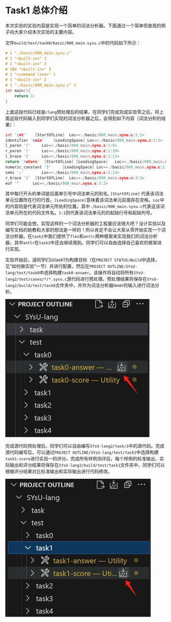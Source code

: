# Task1 总体介绍
本次实验的实验内容是实现一个简单的词法分析器。下面通过一个简单但直观的例子向大家介绍本次实验的主要内容。

文件`build/test/task0/basic/000_main.sysu.c`中的代码如下所示：

```c++
# 1 "./basic/000_main.sysu.c"
# 1 "<built-in>" 1
# 1 "<built-in>" 3
# 384 "<built-in>" 3
# 1 "<command line>" 1
# 1 "<built-in>" 2
# 1 "./basic/000_main.sysu.c" 2
int main(){
    return 3;
}

```

上面这段代码已经是`clang`预处理后的结果。在同学们完成完成实验零之后，将上面这段代码输入到同学们实现的词法分析器之后，会得到如下内容（词法分析的结果）：

```c++
int 'int'	 [StartOfLine]	Loc=<./basic/000_main.sysu.c:1:1>
identifier 'main'	 [LeadingSpace]	Loc=<./basic/000_main.sysu.c:1:5>
l_paren '('		Loc=<./basic/000_main.sysu.c:1:9>
r_paren ')'		Loc=<./basic/000_main.sysu.c:1:10>
l_brace '{'		Loc=<./basic/000_main.sysu.c:1:11>
return 'return'	 [StartOfLine] [LeadingSpace]	Loc=<./basic/000_main.sysu.c:2:5>
numeric_constant '3'	 [LeadingSpace]	Loc=<./basic/000_main.sysu.c:2:12>
semi ';'		Loc=<./basic/000_main.sysu.c:2:13>
r_brace '}'	 [StartOfLine]	Loc=<./basic/000_main.sysu.c:3:1>
eof ''		Loc=<./basic/000_main.sysu.c:3:2>
```

其中每行开头的单词是后面单引号中词法单元的别名, `[StartOfLine]` 代表该词法单元位置所在行的行首，`[LeadingSpace]`意味着该词法单元前面存在空格。`Loc`中的内容则是代表词法单元所处的位置。其中`./basic/000_main.sysu.c`代表这该词法单元所在的代码文件名。`1:1`则代表该词法单元的的起始行号和起始列号。

同学们可能会想，实现这样的一个词法分析器的工程量应该很大吧？设计实验以及编写文档的助教和大家的想法是一样的！所以肯定不会让大家从零开始实现一个词法分析器。在`task1`中我们提供了`flex`和`antlr`两种框架来实现我们的词法分析器，其中`antlr`在`task2`中还会继续用到。同学们可以自由选择自己喜欢的框架进行实现。

实验开始前，请同学们以task1为构建目标（在`PROJECT STATUS/Build`中选择，见“如何做实验”一节）并进行配置，然后在`PROJECT OUTLINE/SYsU-lang/test/task0`中选择构建`task0-answer`。该操作将自动将所有`SYsU-lang2/test/cases/*/*.sysu.c`源代码进行预处理。预处理结果将保存在`SYsU-lang2/build/test/task0`文件夹中，并作为词法分析器lexer的输入进行词法分析。

![build task0](../images/task0answer.png)

完成源代码预处理后，同学们可以自由编写`SYsU-lang2/task/1`中的源代码。完成源代码编写后，可以通过`PROJECT OUTLINE/SYsU-lang/test/task1`中选择构建`task1-score`进行实验一的评分。完成所有样例测评后，每个样例的标准输出、实际输出和评分结果将保存在`SYsU-lang2/build/test/task1`文件夹中，同学们可以根据评分结果对比标准输出和实际输出进行代码修改。

![score task1](../images/task1score.png)
